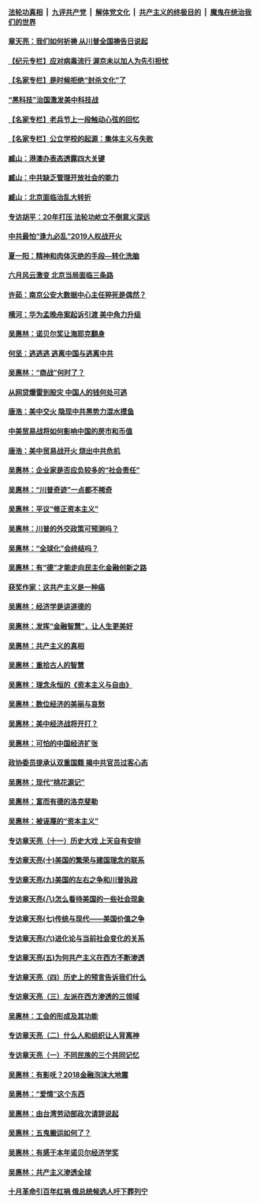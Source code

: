 

####  [法轮功真相](../../../../basic/blob/master/README.md?t=07041402) &nbsp;|&nbsp; [九评共产党](../../../../9ping.md/blob/master/README.md?t=07041402) &nbsp;|&nbsp; [解体党文化](../../../../jtdwh.md/blob/master/README.md?t=07041402)  &nbsp;|&nbsp; [共产主义的终极目的](../../../../gczydzjmd.md/blob/master/README.md?t=07041402) &nbsp;|&nbsp; [魔鬼在统治我们的世界](../../../../mgztzwmdsj.md/blob/master/README.md?t=07041402) 

#### [章天亮：我们如何祈祷 从川普全国祷告日说起](../pages/nsc423/n11944627.md?t=07041402) 

#### [【纪元专栏】应对病毒流行 渥京未以加人为先引担忧](../pages/nsc423/n11875714.md?t=07041402) 

#### [【名家专栏】是时候拒绝“封杀文化”了](../pages/nsc423/n11814093.md?t=07041402) 

#### [“黑科技”治国激发美中科技战](../pages/nsc423/n11638056.md?t=07041402) 

#### [【名家专栏】老兵节上一段触动心弦的回忆](../pages/nsc423/n11646016.md?t=07041402) 

#### [【名家专栏】公立学校的起源：集体主义与失败](../pages/nsc423/n11601833.md?t=07041402) 

#### [臧山：港澳办表态透露四大关键](../pages/nsc423/n11421628.md?t=07041402) 

#### [臧山：中共缺乏管理开放社会的能力](../pages/nsc423/n11407457.md?t=07041402) 

#### [臧山：北京面临治乱大转折](../pages/nsc423/n11406895.md?t=07041402) 

#### [专访胡平：20年打压 法轮功屹立不倒意义深远](../pages/nsc423/n11398800.md?t=07041402) 

#### [中共最怕“逢九必乱”2019人权战开火](../pages/nsc423/n11385248.md?t=07041402) 

#### [夏一阳：精神和肉体灭绝的手段—转化洗脑](../pages/nsc423/n11368250.md?t=07041402) 

#### [六月风云激变 北京当局面临三条路](../pages/nsc423/n11313668.md?t=07041402) 

#### [许茹：南京公安大数据中心主任猝死是偶然？](../pages/nsc423/n11064744.md?t=07041402) 

#### [横河：华为孟晚舟案起诉引渡 美中角力升级](../pages/nsc423/n11027230.md?t=07041402) 

#### [吴惠林：诺贝尔奖让海耶克翻身](../pages/nsc423/n10890049.md?t=07041402) 

#### [何坚：逃逃逃 逃离中国与逃离中共](../pages/nsc423/n10592891.md?t=07041402) 

#### [吴惠林：“商战”何时了？](../pages/nsc423/n10573558.md?t=07041402) 

#### [从网贷爆雷到股灾 中国人的钱何处可逃](../pages/nsc423/n10572800.md?t=07041402) 

#### [唐浩：美中交火 隐现中共黑势力混水摸鱼](../pages/nsc423/n10544040.md?t=07041402) 

#### [中美贸易战将如何影响中国的房市和币值](../pages/nsc423/n10543697.md?t=07041402) 

#### [唐浩：美中贸易战开火 烧出中共危机](../pages/nsc423/n10540126.md?t=07041402) 

#### [吴惠林：企业家是否应负较多的“社会责任”](../pages/nsc423/n10535022.md?t=07041402) 

#### [吴惠林：“川普奇迹”一点都不稀奇](../pages/nsc423/n10512808.md?t=07041402) 

#### [吴惠林：平议“修正资本主义”](../pages/nsc423/n10495724.md?t=07041402) 

#### [吴惠林：川普的外交政策可预测吗？](../pages/nsc423/n10462387.md?t=07041402) 

#### [吴惠林：“全球化”会终结吗？](../pages/nsc423/n10452838.md?t=07041402) 

#### [吴惠林：有“德”才能走向民主化金融创新之路](../pages/nsc423/n10432292.md?t=07041402) 

#### [获奖作家：这共产主义是一种癌](../pages/nsc423/n10431541.md?t=07041402) 

#### [吴惠林：经济学是讲道德的](../pages/nsc423/n10398014.md?t=07041402) 

#### [吴惠林：发挥“金融智慧”，让人生更美好](../pages/nsc423/n10375019.md?t=07041402) 

#### [吴惠林：共产主义的真相](../pages/nsc423/n10351394.md?t=07041402) 

#### [吴惠林：重拾古人的智慧](../pages/nsc423/n10337691.md?t=07041402) 

#### [吴惠林：理念永恒的《资本主义与自由》](../pages/nsc423/n10316274.md?t=07041402) 

#### [吴惠林：数位经济的美丽与哀愁](../pages/nsc423/n10292946.md?t=07041402) 

#### [吴惠林：美中经济战将开打？](../pages/nsc423/n10258825.md?t=07041402) 

#### [吴惠林：可怕的中国经济扩张](../pages/nsc423/n10219147.md?t=07041402) 

#### [政协委员提承认双重国籍 揭中共官员过客心态](../pages/nsc423/n10208809.md?t=07041402) 

#### [吴惠林：现代“桃花源记”](../pages/nsc423/n10185234.md?t=07041402) 

#### [吴惠林：富而有德的洛克斐勒](../pages/nsc423/n10142264.md?t=07041402) 

#### [吴惠林：被诬蔑的“资本主义”](../pages/nsc423/n10124816.md?t=07041402) 

#### [专访章天亮（十一）历史大戏 上天自有安排](../pages/nsc423/n10094905.md?t=07041402) 

#### [专访章天亮(十)美国的繁荣与建国理念的联系](../pages/nsc423/n10094899.md?t=07041402) 

#### [专访章天亮(九)美国的左右之争和川普执政](../pages/nsc423/n10094889.md?t=07041402) 

#### [专访章天亮(八)怎么看待美国的一些社会现象](../pages/nsc423/n10094857.md?t=07041402) 

#### [专访章天亮(七)传统与现代——美国价值之争](../pages/nsc423/n10093140.md?t=07041402) 

#### [专访章天亮(六)进化论与当前社会变化的关系](../pages/nsc423/n10092036.md?t=07041402) 

#### [专访章天亮(五)为何共产主义在西方不断渗透](../pages/nsc423/n10083620.md?t=07041402) 

#### [专访章天亮（四）历史上的预言告诉我们什么](../pages/nsc423/n10083606.md?t=07041402) 

#### [专访章天亮（三）左派在西方渗透的三领域](../pages/nsc423/n10081115.md?t=07041402) 

#### [吴惠林：工会的形成及其功能](../pages/nsc423/n10080633.md?t=07041402) 

#### [专访章天亮（二）什么人和组织让人背离神](../pages/nsc423/n10076637.md?t=07041402) 

#### [专访章天亮（一）不同民族的三个共同记忆](../pages/nsc423/n10074188.md?t=07041402) 

#### [吴惠林：有影呒？2018金融泡沫大地震](../pages/nsc423/n10040534.md?t=07041402) 

#### [吴惠林：“爱情”这个东西](../pages/nsc423/n10019423.md?t=07041402) 

#### [吴惠林：由台湾劳动部政次请辞说起](../pages/nsc423/n9979679.md?t=07041402) 

#### [吴惠林：五鬼搬运如何了？](../pages/nsc423/n9925338.md?t=07041402) 

#### [吴惠林：有感于本年诺贝尔经济学奖](../pages/nsc423/n9871883.md?t=07041402) 

#### [吴惠林：共产主义渗透全球](../pages/nsc423/n9812748.md?t=07041402) 

#### [十月革命引百年红祸 俄总统候选人吁下葬列宁](../pages/nsc423/n9810182.md?t=07041402) 

